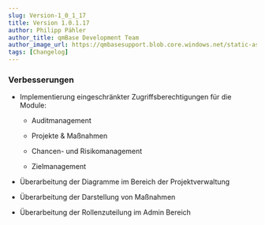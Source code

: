 ```yaml
---
slug: Version-1_0_1_17
title: Version 1.0.1.17
author: Philipp Pähler
author_title: qmBase Development Team
author_image_url: https://qmbasesupport.blob.core.windows.net/static-assets/img/persons/paehler_round.png
tags: [Changelog]
---
```

### Verbesserungen

*   Implementierung eingeschränkter Zugriffsberechtigungen für die Module:

    *   Auditmanagement

    *   Projekte & Maßnahmen

    *   Chancen- und Risikomanagement

    *   Zielmanagement

*   Überarbeitung der Diagramme im Bereich der Projektverwaltung

*   Überarbeitung der Darstellung von Maßnahmen

*   Überarbeitung der Rollenzuteilung im Admin Bereich